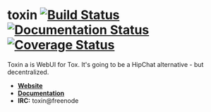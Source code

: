 # toxin [![Build Status](https://travis-ci.org/ReAzem/toxin.svg?branch=master)](https://travis-ci.org/ReAzem/toxin) [![Documentation Status](https://readthedocs.org/projects/toxin/badge/?version=latest)](https://readthedocs.org/projects/toxin/?badge=latest) [![Coverage Status](https://img.shields.io/coveralls/ReAzem/toxin.svg)](https://coveralls.io/r/ReAzem/toxin?branch=master)

Toxin a is WebUI for Tox. It's going to be a HipChat alternative - but decentralized.

- [**Website**](http://toxin.io)
- [**Documentation**](https://toxin.readthedocs.org)
- **IRC:** toxin@freenode
